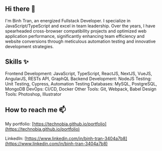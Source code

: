## Hi there 👋
I'm Binh Tran, an energized Fullstack Developer. I specialize in JavaScript/TypeScript and excel in team leadership. Over the years, I have spearheaded cross-browser compatibility projects and optimized web application performance, significantly enhancing team efficiency and website conversions through meticulous automation testing and innovative development strategies.

## Skills ✨
Frontend Development: JavaScript, TypeScript, ReactJS, NextJS, VueJS, AngularJS, RESTs API, GraphQL
Backend Development: NodeJS
Testing: Unit Testing, Cypress, Automation Testing
Databases: MySQL, PostgreSQL, MongoDB
DevOps: CI/CD, Docker
Other Tools: Git, Webpack, Babel
Design Tools: Photoshop, Illustrator

## How to reach me 📫

My portfolio: [https://technobia.github.io/portfolio](https://technobia.github.io/portfolio)

LinkedIn: [https://www.linkedin.com/in/binh-tran-3404a7b8](https://www.linkedin.com/in/binh-tran-3404a7b8)

<!--
**technobia/technobia** is a ✨ _special_ ✨ repository because its `README.md` (this file) appears on your GitHub profile.

Here are some ideas to get you started:

- 🔭 I’m currently working on ...
- 🌱 I’m currently learning ...
- 👯 I’m looking to collaborate on ...
- 🤔 I’m looking for help with ...
- 💬 Ask me about ...
- 📫 How to reach me: ...
- 😄 Pronouns: ...
- ⚡ Fun fact: ...
-->
